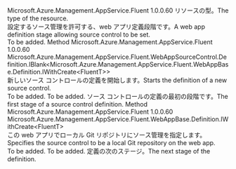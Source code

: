 <Type Name="IWithSourceControl&lt;FluentT&gt;" FullName="Microsoft.Azure.Management.AppService.Fluent.WebAppBase.Definition.IWithSourceControl&lt;FluentT&gt;">
  <TypeSignature Language="C#" Value="public interface IWithSourceControl&lt;FluentT&gt;" />
  <TypeSignature Language="ILAsm" Value=".class public interface auto ansi abstract IWithSourceControl`1&lt;FluentT&gt;" />
  <TypeSignature Language="DocId" Value="T:Microsoft.Azure.Management.AppService.Fluent.WebAppBase.Definition.IWithSourceControl`1" />
  <TypeSignature Language="VB.NET" Value="Public Interface IWithSourceControl(Of FluentT)" />
  <TypeSignature Language="F#" Value="type IWithSourceControl&lt;'FluentT&gt; = interface" />
  <AssemblyInfo>
    <AssemblyName>Microsoft.Azure.Management.AppService.Fluent</AssemblyName>
    <AssemblyVersion>1.0.0.60</AssemblyVersion>
  </AssemblyInfo>
  <TypeParameters>
    <TypeParameter Name="FluentT" />
  </TypeParameters>
  <Interfaces />
  <Docs>
    <typeparam name="FluentT"><span data-ttu-id="53e1a-101">リソースの型。</span><span class="sxs-lookup"><span data-stu-id="53e1a-101">The type of the resource.</span></span></typeparam>
    <summary>
            <span data-ttu-id="53e1a-102">設定するソース管理を許可する、web アプリ定義段階です。</span><span class="sxs-lookup"><span data-stu-id="53e1a-102">A web app definition stage allowing source control to be set.</span></span>
            </summary>
    <remarks>To be added.</remarks>
  </Docs>
  <Members>
    <Member MemberName="DefineSourceControl">
      <MemberSignature Language="C#" Value="public Microsoft.Azure.Management.AppService.Fluent.WebAppSourceControl.Definition.IBlank&lt;Microsoft.Azure.Management.AppService.Fluent.WebAppBase.Definition.IWithCreate&lt;FluentT&gt;&gt; DefineSourceControl ();" />
      <MemberSignature Language="ILAsm" Value=".method public hidebysig newslot virtual instance class Microsoft.Azure.Management.AppService.Fluent.WebAppSourceControl.Definition.IBlank`1&lt;class Microsoft.Azure.Management.AppService.Fluent.WebAppBase.Definition.IWithCreate`1&lt;!FluentT&gt;&gt; DefineSourceControl() cil managed" />
      <MemberSignature Language="DocId" Value="M:Microsoft.Azure.Management.AppService.Fluent.WebAppBase.Definition.IWithSourceControl`1.DefineSourceControl" />
      <MemberSignature Language="VB.NET" Value="Public Function DefineSourceControl () As IBlank(Of IWithCreate(Of FluentT))" />
      <MemberSignature Language="F#" Value="abstract member DefineSourceControl : unit -&gt; Microsoft.Azure.Management.AppService.Fluent.WebAppSourceControl.Definition.IBlank&lt;Microsoft.Azure.Management.AppService.Fluent.WebAppBase.Definition.IWithCreate&lt;'FluentT&gt;&gt;" Usage="iWithSourceControl.DefineSourceControl " />
      <MemberType>Method</MemberType>
      <AssemblyInfo>
        <AssemblyName>Microsoft.Azure.Management.AppService.Fluent</AssemblyName>
        <AssemblyVersion>1.0.0.60</AssemblyVersion>
      </AssemblyInfo>
      <ReturnValue>
        <ReturnType>Microsoft.Azure.Management.AppService.Fluent.WebAppSourceControl.Definition.IBlank&lt;Microsoft.Azure.Management.AppService.Fluent.WebAppBase.Definition.IWithCreate&lt;FluentT&gt;&gt;</ReturnType>
      </ReturnValue>
      <Parameters />
      <Docs>
        <summary>
            <span data-ttu-id="53e1a-103">新しいソース コントロールの定義を開始します。</span><span class="sxs-lookup"><span data-stu-id="53e1a-103">Starts the definition of a new source control.</span></span>
            </summary>
        <returns>To be added.</returns>
        <remarks>To be added.</remarks>
        <return><span data-ttu-id="53e1a-104">ソース コントロールの定義の最初の段階です。</span><span class="sxs-lookup"><span data-stu-id="53e1a-104">The first stage of a source control definition.</span></span></return>
      </Docs>
    </Member>
    <Member MemberName="WithLocalGitSourceControl">
      <MemberSignature Language="C#" Value="public Microsoft.Azure.Management.AppService.Fluent.WebAppBase.Definition.IWithCreate&lt;FluentT&gt; WithLocalGitSourceControl ();" />
      <MemberSignature Language="ILAsm" Value=".method public hidebysig newslot virtual instance class Microsoft.Azure.Management.AppService.Fluent.WebAppBase.Definition.IWithCreate`1&lt;!FluentT&gt; WithLocalGitSourceControl() cil managed" />
      <MemberSignature Language="DocId" Value="M:Microsoft.Azure.Management.AppService.Fluent.WebAppBase.Definition.IWithSourceControl`1.WithLocalGitSourceControl" />
      <MemberSignature Language="VB.NET" Value="Public Function WithLocalGitSourceControl () As IWithCreate(Of FluentT)" />
      <MemberSignature Language="F#" Value="abstract member WithLocalGitSourceControl : unit -&gt; Microsoft.Azure.Management.AppService.Fluent.WebAppBase.Definition.IWithCreate&lt;'FluentT&gt;" Usage="iWithSourceControl.WithLocalGitSourceControl " />
      <MemberType>Method</MemberType>
      <AssemblyInfo>
        <AssemblyName>Microsoft.Azure.Management.AppService.Fluent</AssemblyName>
        <AssemblyVersion>1.0.0.60</AssemblyVersion>
      </AssemblyInfo>
      <ReturnValue>
        <ReturnType>Microsoft.Azure.Management.AppService.Fluent.WebAppBase.Definition.IWithCreate&lt;FluentT&gt;</ReturnType>
      </ReturnValue>
      <Parameters />
      <Docs>
        <summary>
            <span data-ttu-id="53e1a-105">この web アプリでローカル Git リポジトリにソース管理を指定します。</span><span class="sxs-lookup"><span data-stu-id="53e1a-105">Specifies the source control to be a local Git repository on the web app.</span></span>
            </summary>
        <returns>To be added.</returns>
        <remarks>To be added.</remarks>
        <return><span data-ttu-id="53e1a-106">定義の次のステージ。</span><span class="sxs-lookup"><span data-stu-id="53e1a-106">The next stage of the definition.</span></span></return>
      </Docs>
    </Member>
  </Members>
</Type>